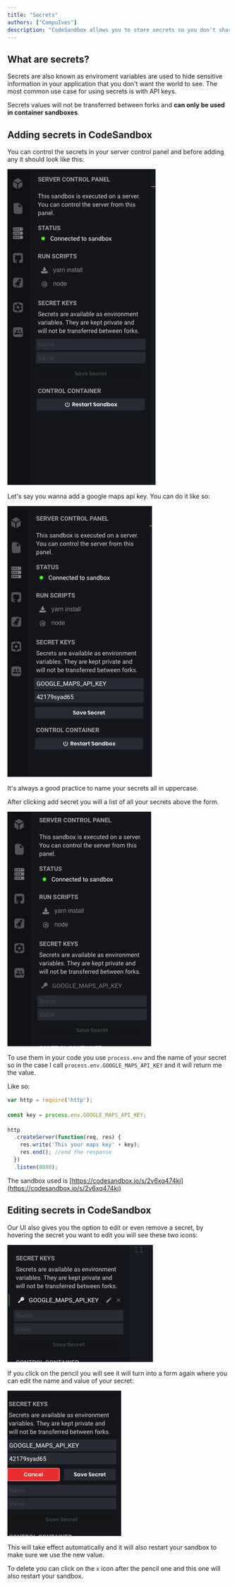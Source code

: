 ```yaml
---
title: "Secrets"
authors: ["CompuIves"]
description: "CodeSandbox allows you to store secrets so you don't share your keys"
---
```


## What are secrets?

Secrets are also known as enviroment variables are used to hide sensitive information in your application that you don't want the world to see.
The most common use case for using secrets is with API keys.

Secrets values will not be transferred between forks and **can only be used in container sandboxes**.

## Adding secrets in CodeSandbox

You can control the secrets in your server control panel and before adding any it should look like this:

![No Secrets](./images/secrets-1.png)

Let's say you wanna add a google maps api key. You can do it like so:

![Map Secrets](./images/secrets-2.png)

It's always a good practice to name your secrets all in uppercase.

After clicking add secret you will a list of all your secrets above the form.

![Secrets](./images/secrets-3.png)

To use them in your code you use `process.env` and the name of your secret so in the case I call `process.env.GOOGLE_MAPS_API_KEY` and it will return me the value.

Like so:

```js
var http = require('http');

const key = process.env.GOOGLE_MAPS_API_KEY;

http
  .createServer(function(req, res) {
    res.write('This your maps key' + key);
    res.end(); //end the response
  })
  .listen(8080);
```

The sandbox used is [https://codesandbox.io/s/2v6xq474kj](https://codesandbox.io/s/2v6xq474kj)

## Editing secrets in CodeSandbox

Our UI also gives you the option to edit or even remove a secret, by hovering the secret you want to edit you will see these two icons:

![Icons](./images/secrets-4.png)

If you click on the pencil you will see it will turn into a form again where you can edit the name and value of your secret:

![Icons](./images/secrets-5.png)

This will take effect automatically and it will also restart your sandbox to make sure we use the new value.

To delete you can click on the `x` icon after the pencil one and this one will also restart your sandbox.
